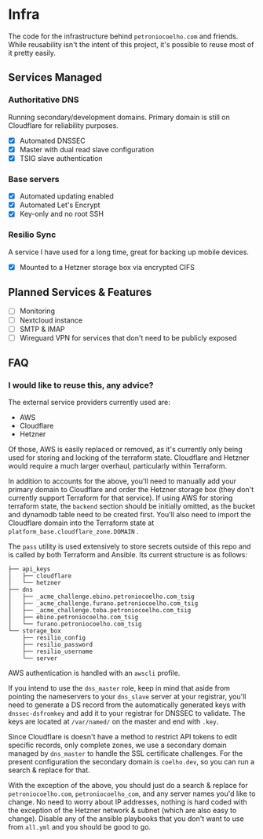 # Infra
The code for the infrastructure behind `petroniocoelho.com` and friends. While reusability isn't the intent of this project, it's possible to reuse most of it pretty easily.

## Services Managed

### **Authoritative DNS**
Running secondary/development domains. Primary domain is still on Cloudflare for reliability purposes.

- [x] Automated DNSSEC
- [x] Master with dual read slave configuration
- [x] TSIG slave authentication

### **Base servers**
- [x] Automated updating enabled
- [x] Automated Let's Encrypt
- [x] Key-only and no root SSH

### **Resilio Sync**
A service I have used for a long time, great for backing up mobile devices.

- [x] Mounted to a Hetzner storage box via encrypted CIFS

## Planned Services & Features

- [ ] Monitoring
- [ ] Nextcloud instance
- [ ] SMTP & IMAP
- [ ] Wireguard VPN for services that don't need to be publicly exposed

## FAQ

### **I would like to reuse this, any advice?**
The external service providers currently used are:

* AWS
* Cloudflare
* Hetzner

Of those, AWS is easily replaced or removed, as it's currently only being used for storing and locking of the terraform state. Cloudflare and Hetzner would require a much larger overhaul, particularly within Terraform.

In addition to accounts for the above, you'll need to manually add your primary domain to Cloudflare and order the Hetzner storage box (they don't currently support Terraform for that service). If using AWS for storing terraform state, the `backend` section should be initially omitted, as the bucket and dynamodb table need to be created first. You'll also need to import the Cloudflare domain into the Terraform state at `platform_base.cloudflare_zone.DOMAIN` .

The `pass` utility is used extensively to store secrets outside of this repo and is called by both Terraform and Ansible. Its current structure is as follows:

```
├── api_keys
│   ├── cloudflare
│   └── hetzner
├── dns
│   ├── _acme_challenge.ebino.petroniocoelho.com_tsig
│   ├── _acme_challenge.furano.petroniocoelho.com_tsig
│   ├── _acme_challenge.toba.petroniocoelho.com_tsig
│   ├── ebino.petroniocoelho.com_tsig
│   └── furano.petroniocoelho.com_tsig
└── storage_box
    ├── resilio_config
    ├── resilio_password
    ├── resilio_username
    └── server

```

AWS authentication is handled with an `awscli` profile.

If you intend to use the `dns_master` role, keep in mind that aside from pointing the nameservers to your `dns_slave` server at your registrar, you'll need to generate a DS record from the automatically generated keys with `dnssec-dsfromkey` and add it to your registrar for DNSSEC to validate. The keys are located at `/var/named/` on the master and end with `.key`.

Since Cloudflare is doesn't have a method to restrict API tokens to edit specific records, only complete zones, we use a secondary domain managed by `dns_master` to handle the SSL certificate challenges. For the present configuration the secondary domain is `coelho.dev`, so you can run a search & replace for that.

With the exception of the above, you should just do a search & replace for `petroniocoelho.com`, `petroniocoelho_com`, and any server names you'd like to change. No need to worry about IP addresses, nothing is hard coded with the exception of the Hetzner network & subnet (which are also easy to change). Disable any of the ansible playbooks that you don't want to use from `all.yml` and you should be good to go.
